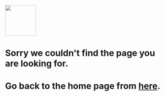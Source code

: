 <img src='/assets/carmel-logo.png' style='width: 100px'>

# Sorry we couldn't find the page you are looking for.

# Go back to the home page from [here](/).
